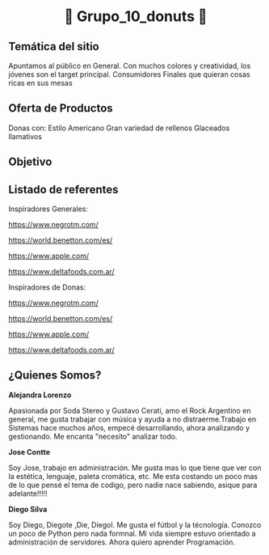 
<center> <h1> 🍩 Grupo_10_donuts 🍩 </h1> </center>

## Temática del sitio

Apuntamos al público en General. Con muchos colores y creatividad, los jóvenes son el target principal.
Consumidores Finales que quieran cosas ricas en sus mesas

## Oferta de Productos

Donas con: 
Estilo Americano
Gran variedad de rellenos
Glaceados llamativos

## Objetivo

## Listado de referentes

Inspiradores Generales:

https://www.negrotm.com/

https://world.benetton.com/es/

https://www.apple.com/

https://www.deltafoods.com.ar/

Inspiradores de Donas:

https://www.negrotm.com/

https://world.benetton.com/es/

https://www.apple.com/

https://www.deltafoods.com.ar/

## ¿Quienes Somos?

**Alejandra Lorenzo**

Apasionada por Soda Stereo y Gustavo Cerati, amo el Rock Argentino en general, me gusta trabajar con música y ayuda a no distraerme.Trabajo en Sistemas hace muchos años, empecé desarrollando, ahora analizando y gestionando. Me encanta "necesito" analizar todo.

**Jose Contte**

Soy Jose, trabajo en administración. Me gusta mas lo que tiene que ver con la estética, lenguaje, paleta cromática, etc. Me esta costando un poco mas de lo que pensé el tema de codigo, pero nadie nace sabiendo, asique para adelante!!!!!

**Diego Silva**

Soy Diego, Diegote ,Die, Diegol. Me gusta el fútbol y la técnología. Conozco un poco de Python pero nada formnal. Mi vida siempre estuvo orientado a administración de servidores. Ahora quiero aprender Programación.
